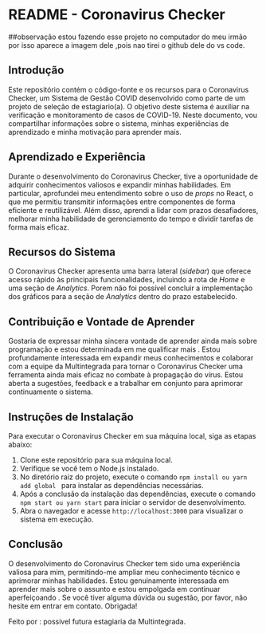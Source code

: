 # README - Coronavirus Checker

##observação estou fazendo esse projeto no computador do meu irmão por isso aparece a imagem dele  ,pois nao tirei o github dele do vs code. 

## Introdução
Este repositório contém o código-fonte e os recursos para o Coronavirus Checker, um Sistema de Gestão COVID desenvolvido como parte de um projeto de  seleção de estagiario(a). O objetivo deste sistema é auxiliar na verificação e monitoramento de casos de COVID-19. Neste documento, vou compartilhar informações sobre o sistema, minhas experiências de aprendizado e minha motivação para aprender mais.

## Aprendizado e Experiência
Durante o desenvolvimento do Coronavirus Checker, tive a oportunidade de adquirir conhecimentos valiosos e expandir minhas habilidades. Em particular, aprofundei meu entendimento sobre o uso de *props* no React, o que me permitiu transmitir informações entre componentes de forma eficiente e reutilizável. Além disso, aprendi a lidar com prazos desafiadores, melhorar minha habilidade de gerenciamento do tempo e dividir tarefas de forma mais eficaz.

## Recursos do Sistema
O Coronavirus Checker apresenta uma barra lateral (*sidebar*) que oferece acesso rápido às principais funcionalidades, incluindo a rota de *Home* e uma seção de *Analytics*. Porem não foi possível concluir a implementação dos gráficos para a seção de *Analytics* dentro do prazo estabelecido.

## Contribuição e Vontade de Aprender
Gostaria de expressar minha sincera vontade de aprender ainda mais sobre programação e estou determinada em me qualificar mais . Estou profundamente interessada em expandir meus conhecimentos e colaborar com a equipe da Multintegrada para tornar o Coronavirus Checker uma ferramenta ainda mais eficaz no combate à propagação do vírus. Estou aberta a sugestões, feedback e a trabalhar em conjunto para aprimorar continuamente o sistema.

## Instruções de Instalação
Para executar o Coronavirus Checker em sua máquina local, siga as etapas abaixo:

1. Clone este repositório para sua máquina local.
2. Verifique se você tem o Node.js instalado.
3. No diretório raiz do projeto, execute o comando `npm install ou yarn add global ` para instalar as dependências necessárias.
4. Após a conclusão da instalação das dependências, execute o comando `npm start ou yarn start` para iniciar o servidor de desenvolvimento.
5. Abra o navegador e acesse `http://localhost:3000` para visualizar o sistema em execução.

## Conclusão
O desenvolvimento do Coronavirus Checker tem sido uma experiência valiosa para mim, permitindo-me ampliar meu conhecimento técnico e aprimorar minhas habilidades. Estou genuinamente interessada em aprender mais sobre o assunto e estou empolgada em continuar aperfeiçoando . Se você tiver alguma dúvida ou sugestão, por favor, não hesite em entrar em contato. Obrigada!

Feito por : possivel futura estagiaria da Multintegrada.
